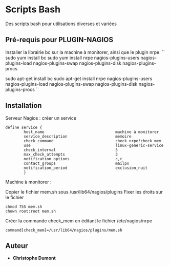 # Scripts Bash

Des scripts bash pour utilisations diverses et variées 

## Pré-requis pour PLUGIN-NAGIOS

Installer la librairie bc sur la machine à monitorer, ainsi que le plugin nrpe. 
``
sudo yum install bc
sudo yum install nrpe nagios-plugins-users nagios-plugins-load nagios-plugins-swap nagios-plugins-disk nagios-plugins-procs

sudo apt-get install bc
sudo apt-get install nrpe nagios-plugins-users nagios-plugins-load nagios-plugins-swap nagios-plugins-disk nagios-plugins-procs
``
## Installation

Serveur Nagios : créer un service  
```
define service {
        host_name                               machine à monitorer
        service_description                     memoire
        check_command                           check_nrpe!check_mem
        use                                     linux-generic-service
        check_interval                          5
        max_check_attempts                      3
        notification_options                    c,r
        contact_groups                          mailpx
        notification_period                     exclusion_nuit
        }
```
Machine à monitorer :  

Copier le fichier mem.sh sous /usr/lib64/nagios/plugins
Fixer les droits sur le fichier 
```
chmod 755 mem.sh
chown root:root mem.sh
``` 
Créer la commande check_mem en éditant le fichier /etc/nagios/nrpe
```
command[check_mem]=/usr/lib64/nagios/plugins/mem.sh
```
## Auteur

* **Christophe Dumont** 
